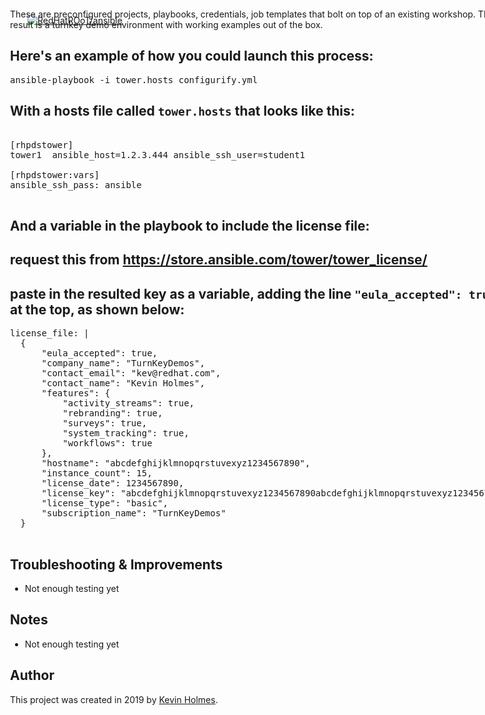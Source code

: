 [![RedHatROoT/ansible](https://avatars2.githubusercontent.com/u/2985831?s=460)](https://github.com/redhatroot/ansible/)

<div style="position: absolute; top: 40px; left: 200px;">

These are preconfigured projects, playbooks, credentials, job templates that bolt on top of an existing workshop.  The end result is a turnkey demo environment with working examples out of the box.


## Here's an example of how you could launch this process:
<pre>
ansible-playbook -i tower.hosts configurify.yml
</pre>

## With a hosts file called ```tower.hosts``` that looks like this:
<pre>

[rhpdstower]
tower1	ansible_host=1.2.3.444 ansible_ssh_user=student1

[rhpdstower:vars]
ansible_ssh_pass: ansible

</pre>

## And a variable in the playbook to include the license file:
## request this from https://store.ansible.com/tower/tower_license/
## paste in the resulted key as a variable, adding the line ```"eula_accepted": true,``` at the top, as shown below:

<pre>
license_file: |
  {
      "eula_accepted": true,
      "company_name": "TurnKeyDemos", 
      "contact_email": "kev@redhat.com", 
      "contact_name": "Kevin Holmes", 
      "features": {
          "activity_streams": true, 
          "rebranding": true, 
          "surveys": true, 
          "system_tracking": true, 
          "workflows": true
      }, 
      "hostname": "abcdefghijklmnopqrstuvexyz1234567890", 
      "instance_count": 15, 
      "license_date": 1234567890,
      "license_key": "abcdefghijklmnopqrstuvexyz1234567890abcdefghijklmnopqrstuvexyz1234567890",
      "license_type": "basic", 
      "subscription_name": "TurnKeyDemos"
  }

</pre>

## Troubleshooting & Improvements

- Not enough testing yet

## Notes

  - Not enough testing yet

## Author

This project was created in 2019 by [Kevin Holmes](http://GoKEV.com/).


